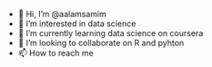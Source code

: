 - 👋 Hi, I’m @aalamsamim
- 👀 I’m interested in data science
- 🌱 I’m currently learning data science on coursera
- 💞️ I’m looking to collaborate on R and pyhton
- 📫 How to reach me 

<!---
aalamsamim/aalamsamim is a ✨ special ✨ repository because its `README.md` (this file) appears on your GitHub profile.
You can click the Preview link to take a look at your changes.
--->
